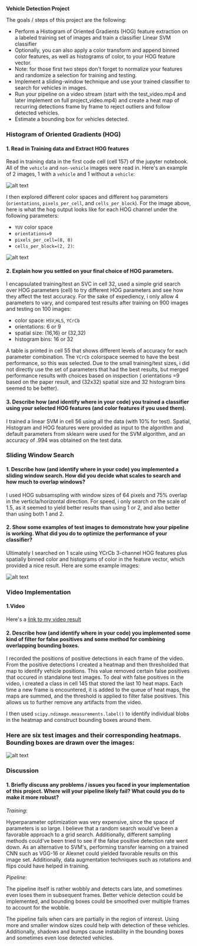 **Vehicle Detection Project**

The goals / steps of this project are the following:

* Perform a Histogram of Oriented Gradients (HOG) feature extraction on a labeled training set of images and train a classifier Linear SVM classifier
* Optionally, you can also apply a color transform and append binned color features, as well as histograms of color, to your HOG feature vector. 
* Note: for those first two steps don't forget to normalize your features and randomize a selection for training and testing.
* Implement a sliding-window technique and use your trained classifier to search for vehicles in images.
* Run your pipeline on a video stream (start with the test_video.mp4 and later implement on full project_video.mp4) and create a heat map of recurring detections frame by frame to reject outliers and follow detected vehicles.
* Estimate a bounding box for vehicles detected.

[//]: # (Image References)
[image1]: ./output_images/car_not_car.png
[image2]: ./output_images/hog_features.png
[image3]: ./output_images/hog_subsampling.png
[image5]: ./output_images/6_image_heatmap.png
[video1]: ./test.mp4

### Histogram of Oriented Gradients (HOG)

#### 1. Read in Training data and Extract HOG features

Read in training data in the first code cell (cell 157) of the jupyter notebook. All of the `vehicle` and `non-vehicle` images were read in. Here's an example of 2 images, 1 with a `vehicle` and 1 without a `vehicle`:

![alt text][image1]

I then explored different color spaces and different `hog` parameters (`orientations`, `pixels_per_cell`, and `cells_per_block`).  For the image above, here is what the hog output looks like for each HOG channel under the following parameters: 

- `YUV` color space 
- `orientations=9`
- `pixels_per_cell=(8, 8)`
- `cells_per_block=(2, 2)`:


![alt text][image2]

#### 2. Explain how you settled on your final choice of HOG parameters.

I encapsulated training/test an SVC in cell 32, used a simple grid search over HOG parameters (cell) to try different HOG parameters and see how they affect the test accuracy. For the sake of expediency, i only allow 4 parameters to vary, and compared test results after training on 900 images and testing on 100 images:

- color space: `HSV`,`HLS`, `YCrCb`
- orientations: 6 or 9
- spatial size: (16,16) or (32,32)
- histogram bins: 16 or 32

A table is printed in cell 55 that shows different levels of accuracy for each parameter combination. The `YCrCb` colorspace seemed to have the best performance, so this was selected. Due to the small training/test sizes, i did not directly use the set of parameters that had the best results, but merged performance results with choices based on inspection ( orientations =9 based on the paper result, and (32x32) spatial size and 32 histogram bins seemed to be better). 

#### 3. Describe how (and identify where in your code) you trained a classifier using your selected HOG features (and color features if you used them).

I trained a linear SVM in cell 56 using all the data (with 10% for test). Spatial, Histogram and HOG features were provided as input to the algorithm and default parameters from sklearn were used for the SVM algorithm, and an accuracy of .994 was obtained on the test data.

### Sliding Window Search

#### 1. Describe how (and identify where in your code) you implemented a sliding window search.  How did you decide what scales to search and how much to overlap windows?

I used HOG subsamspling with window sizes of 64 pixels and 75% overlap in the verticla/horizontal direction. For speed, i only search on the scale of 1.5, as it seemed to yield better results than using 1 or 2, and also better than using both 1 and 2.

#### 2. Show some examples of test images to demonstrate how your pipeline is working.  What did you do to optimize the performance of your classifier?

Ultimately I searched on 1 scale using YCrCb 3-channel HOG features plus spatially binned color and histograms of color in the feature vector, which provided a nice result.  Here are some example images:

![alt text][image3]

### Video Implementation

#### 1.Video
Here's a [link to my video result](./test.mp4)


#### 2. Describe how (and identify where in your code) you implemented some kind of filter for false positives and some method for combining overlapping bounding boxes.

I recorded the positions of positive detections in each frame of the video.  From the positive detections I created a heatmap and then thresholded that map to identify vehicle positions. This value removed certain false positives that occured in standalone test images. To deal with false positives in the video, i created a class in cell 145 that stored the last 10 heat maps. Each time a new frame is encountered, it is added to the queue of heat maps, the maps are summed, and the threshold is applied to filter false positives. This allows us to further remove any artifacts from the video.

I then used `scipy.ndimage.measurements.label()` to identify individual blobs in the heatmap and construct bounding boxes around them.  

### Here are six test images and their corresponding heatmaps. Bounding boxes are drawn over the images:

![alt text][image5]


### Discussion

#### 1. Briefly discuss any problems / issues you faced in your implementation of this project.  Where will your pipeline likely fail?  What could you do to make it more robust?

_Training_:

Hyperparameter optimization was very expensive, since the space of parameters is so large. I believe that a random search would've been a favorable approach to a grid search. Additionally, different sampling methods could've been tried to see if the false positive detection rate went down. As an alternative to SVM's, performing transfer learning on a trained CNN such as VGG-16 or Alexnet could yielded favorable results on this image set. Additionally, data augmentation techniques such as rotations and flips could have helped in training.

_Pipeline_:

The pipeline itself is rather wobbly and detects cars late, and sometimes even loses them in subsequent frames. Better vehicle detection could be implemented, and bounding boxes could be smoothed over multiple frames to account for the wobble.

The pipeline fails when cars are partially in the region of interest. Using more and smaller window sizes could help with detection of these vehicles. Additionally, shadows and bumps cause instability in the bounding boxes and sometimes even lose detected vehicles.

